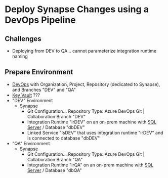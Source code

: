 # Deploy Synapse Changes using a DevOps Pipeline

## Challenges
* Deploying from DEV to QA... cannot parameterize integration runtime naming

## Prepare Environment

* [DevOps](https://dev.azure.com/) with Organization, Project, Repository (dedicated to Synapse), and Branches "DEV" and "QA"
* [Key Vault](https://learn.microsoft.com/en-us/azure/key-vault) ???
* "DEV" Environment
  * [Synapse](Infrastructure_Synapse.md)
    * Git Configuration... Repository Type: Azure DevOps Git | Collaboration Branch "DEV"
    * Integration Runtime "irDEV" on an on-prem machine with [SQL Server](https://www.microsoft.com/en-us/sql-server/sql-server-downloads) / Database "dbDEV"
    * Linked Service "lsDEV" that uses integration runtime "irDEV" and is connected to database "dbDEV"
* "QA" Environment
  * [Synapse](Infrastructure_Synapse.md)
    * Git Configuration... Repository Type: Azure DevOps Git | Collaboration Branch "QA"
    * Integration Runtime "irQA" on an on-prem machine with [SQL Server](https://www.microsoft.com/en-us/sql-server/sql-server-downloads) / Database "dbQA"
